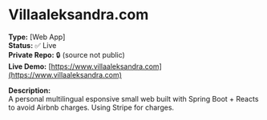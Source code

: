 # Villaaleksandra.com

**Type:** [Web App]  
**Status:** ✅ Live  
**Private Repo:** 🔒 (source not public)  
**Live Demo:** [https://www.villaaleksandra.com](https://www.villaaleksandra.com)

**Description:**  
A personal multilingual esponsive small web built with Spring Boot + Reacts to avoid Airbnb charges.
Using Stripe for charges.

